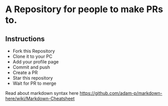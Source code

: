 # A Repository for people to make PRs to.

## Instructions

- Fork this Repository
- Clone it to your PC
- Add your profile page
- Commit and push
- Create a PR
- Star this repository
- Wait for PR to merge




Read about markdown syntax here
https://github.com/adam-p/markdown-here/wiki/Markdown-Cheatsheet
 